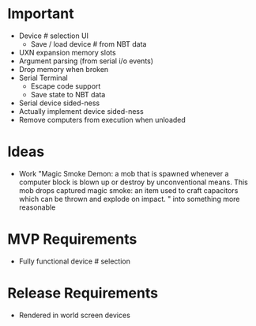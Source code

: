 # Important
* Device # selection UI
  * Save / load device # from NBT data
* UXN expansion memory slots
* Argument parsing (from serial i/o events)
* Drop memory when broken
* Serial Terminal
  * Escape code support
  * Save state to NBT data
* Serial device sided-ness
* Actually implement device sided-ness
* Remove computers from execution when unloaded

# Ideas
* Work "Magic Smoke Demon: a mob that is spawned whenever a computer block is blown up or destroy by unconventional means. This mob drops captured magic smoke: an item used to craft capacitors which can be thrown and explode on impact.
  " into something more reasonable
  
# MVP Requirements
* Fully functional device # selection

# Release Requirements
* Rendered in world screen devices
